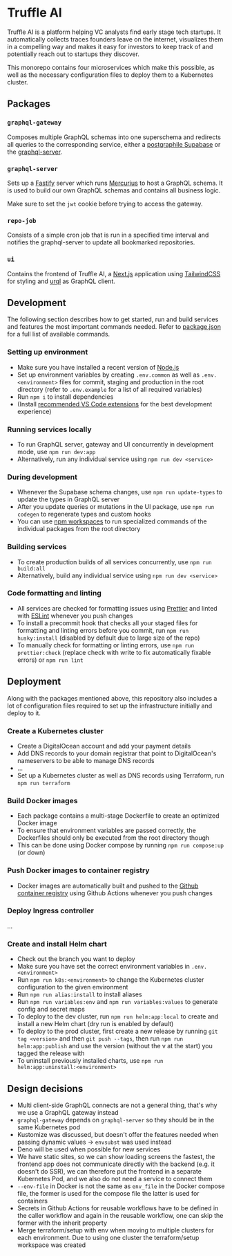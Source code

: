 # Truffle AI

Truffle AI is a platform helping VC analysts find early stage tech startups. It automatically collects traces founders leave on the internet, visualizes them in a compelling way and makes it easy for investors to keep track of and potentially reach out to startups they discover.

This monorepo contains four microservices which make this possible, as well as the necessary configuration files to deploy them to a Kubernetes cluster.

## Packages

### `graphql-gateway`

Composes multiple GraphQL schemas into one superschema and redirects all queries to the corresponding service, either a [postgraphile Supabase](https://supabase.com/blog/graphql-now-available) or the [graphql-server](./packages/graphql-server).

### `graphql-server`

Sets up a [Fastify](https://www.fastify.io/) server which runs [Mercurius](https://mercurius.dev/#/) to host a GraphQL schema. It is used to build our own GraphQL schemas and contains all business logic.

Make sure to set the `jwt` cookie before trying to access the gateway.

### `repo-job`

Consists of a simple cron job that is run in a specified time interval and notifies the graphql-server to update all bookmarked repositories.

### `ui`

Contains the frontend of Truffle AI, a [Next.js](https://nextjs.org/) application using [TailwindCSS](https://tailwindcss.com/) for styling and [urql](https://github.com/urql-graphql/urql) as GraphQL client.

## Development

The following section describes how to get started, run and build services and features the most important commands needed. Refer to [package.json](./package.json) for a full list of available commands.

### Setting up environment

- Make sure you have installed a recent version of [Node.js](https://nodejs.org/)
- Set up environment variables by creating `.env.common` as well as `.env.<environment>` files for commit, staging and production in the root directory (refer to `.env.example` for a list of all required variables)
- Run `npm i` to install dependencies
- (Install [recommended VS Code extensions](./.vscode/extensions.json) for the best development experience)

### Running services locally

- To run GraphQL server, gateway and UI concurrently in development mode, use `npm run dev:app`
- Alternatively, run any individual service using `npm run dev <service>`

### During development

- Whenever the Supabase schema changes, use `npm run update-types` to update the types in GraphQL server
- After you update queries or mutations in the UI package, use `npm run codegen` to regenerate types and custom hooks
- You can use [npm workspaces](https://docs.npmjs.com/cli/v7/using-npm/workspaces) to run specialized commands of the individual packages from the root directory

### Building services

- To create production builds of all services concurrently, use `npm run build:all`
- Alternatively, build any individual service using `npm run dev <service>`

### Code formatting and linting

- All services are checked for formatting issues using [Prettier](https://prettier.io/) and linted with [ESLint](https://eslint.org/) whenever you push changes
- To install a precommit hook that checks all your staged files for formatting and linting errors before you commit, run `npm run husky:install` (disabled by default due to large size of the repo)
- To manually check for formatting or linting errors, use `npm run prettier:check` (replace check with write to fix automatically fixable errors) or `npm run lint`

## Deployment

Along with the packages mentioned above, this repository also includes a lot of configuration files required to set up the infrastructure initially and deploy to it.

### Create a Kubernetes cluster

- Create a DigitalOcean account and add your payment details
- Add DNS records to your domain registrar that point to DigitalOcean's nameservers to be able to manage DNS records
- ...
- Set up a Kubernetes cluster as well as DNS records using Terraform, run `npm run terraform`

### Build Docker images

- Each package contains a multi-stage Dockerfile to create an optimized Docker image
- To ensure that environment variables are passed correctly, the Dockerfiles should only be executed from the root directory though
- This can be done using Docker compose by running `npm run compose:up` (or down)

### Push Docker images to container registry

- Docker images are automatically built and pushed to the [Github container registry](https://docs.github.com/en/packages/working-with-a-github-packages-registry/working-with-the-container-registry) using Github Actions whenever you push changes

### Deploy Ingress controller

...

### Create and install Helm chart

- Check out the branch you want to deploy
- Make sure you have set the correct environment variables in `.env.<environment>`
- Run `npm run k8s:<environment>` to change the Kubernetes cluster configuration to the given environment
- Run `npm run alias:install` to install aliases
- Run `npm run variables:env` and `npm run variables:values` to generate config and secret maps
- To deploy to the dev cluster, run `npm run helm:app:local` to create and install a new Helm chart (dry run is enabled by default)
- To deploy to the prod cluster, first create a new release by running `git tag <version>` and then `git push --tags`, then run `npm run helm:app:publish` and use the version (without the v at the start) you tagged the release with
- To uninstall previously installed charts, use `npm run helm:app:uninstall:<environment>`

## Design decisions

- Multi client-side GraphQL connects are not a general thing, that's why we use a GraphQL gateway instead
- `graphql-gateway` depends on `graphql-server` so they should be in the same Kubernetes pod
- Kustomize was discussed, but doesn't offer the features needed when passing dynamic values -> `envsubst` was used instead
- Deno will be used when possible for new services
- We have static sites, so we can show loading screens the fastest, the frontend app does not communicate directly with the backend (e.g. it doesn't do SSR), we can therefore put the frontend in a separate Kubernetes Pod, and we also do not need a service to connect them
- `--env-file` in Docker is not the same as `env_file` in the Docker compose file, the former is used for the compose file the latter is used for containers
- Secrets in Github Actions for reusable workflows have to be defined in the caller workflow and again in the reusable workflow, one can skip the former with the inherit property
- Merge terraform/setup with env when moving to multiple clusters for each environment. Due to using one cluster the terraform/setup workspace was created
